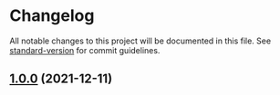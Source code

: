 # Changelog

All notable changes to this project will be documented in this file. See [standard-version](https://github.com/conventional-changelog/standard-version) for commit guidelines.

## [1.0.0](https://github.com/innovation-hub-bergisches-rheinland/prox-service-discovery/compare/v0.3.2...v1.0.0) (2021-12-11)
